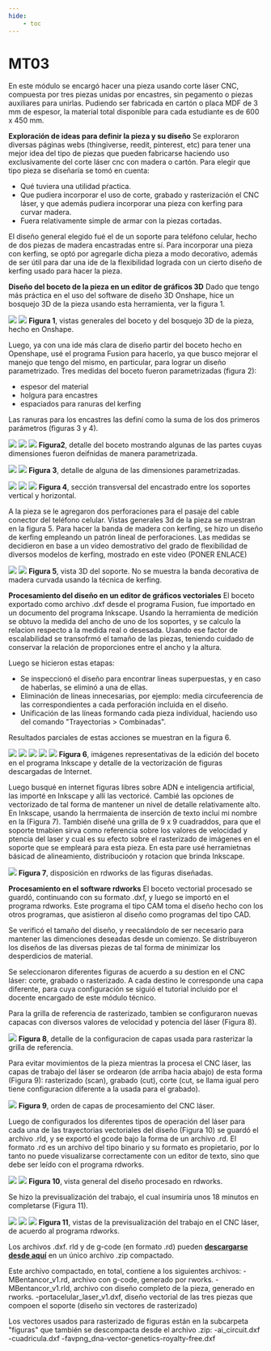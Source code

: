 ```yaml
---
hide:
    - toc
---
```


# MT03

En este módulo se encargó hacer una pieza usando corte láser CNC, compuesta por tres piezas unidas por encastres, sin pegamento o piezas auxiliares para unirlas. Pudiendo ser fabricada en cartón o placa MDF de 3 mm de espesor, la material total disponible para cada estudiante es de 600 x 450 mm. 

**Exploración de ideas para definir la pieza y su diseño**
Se exploraron diversas páginas webs (thingiverse, reedit, pinterest, etc) para tener una mejor idea del tipo de piezas que pueden fabricarse haciendo uso exclusivamente del corte láser cnc con madera o cartón.
Para elegir que tipo pieza se diseñaría se tomó en cuenta: 
- Qué tuviera una utilidad pŕactica. 
- Que pudiera incorporar el uso de corte, grabado y rasterización el CNC láser, y que además pudiera incorporar una pieza con kerfing para curvar madera. 
- Fuera relativamente simple de armar con la piezas cortadas. 

El diseño general elegido fué el de un soporte para teléfono celular, hecho de dos piezas de madera encastradas entre sí. Para incorporar una pieza con kerfing, se optó por agregarle dicha pieza a modo decorativo, además de ser útil para dar una ide de la flexibilidad lograda con un cierto diseño de kerfing usado para hacer la pieza. 

**Diseño del boceto de la pieza en un editor de gráficos 3D**
Dado que tengo más práctica en el uso del software de diseño 3D Onshape, hice un bosquejo 3D de la pieza usando esta herramienta, ver la figura 1. 

![](../images/MT03/fig1a.png)
![](../images/MT03/fig1b.png)
**Figura 1**, vistas generales del boceto y del bosquejo 3D de la pieza, hecho en Onshape. 

Luego, ya con una ide más clara de diseño partir del boceto hecho en Openshape, usé el programa Fusion para hacerlo, ya que busco mejorar el manejo que tengo del mismo, en particular, para lograr un diseño parametrizado. 
Tres medidas del boceto fueron  parametrizadas (figura 2): 
- espesor del material
- holgura para encastres
- espaciados para ranuras del kerfing

Las ranuras para los encastres las definí como la suma de los dos primeros parámetros (figuras 3 y 4). 

![](../images/MT03/fig2a.png)
![](../images/MT03/fig2b.png)
![](../images/MT03/fig2c.png)
**Figura2**, detalle del boceto  mostrando algunas de las partes cuyas dimensiones fueron deifnidas de manera parametrizada. 

![](../images/MT03/fig3a.png)
![](../images/MT03/fig3b.png)
**Figura 3**, detalle de alguna de las dimensiones parametrizadas. 


![](../images/MT03/fig4a.png)
![](../images/MT03/fig4b.png)
![](../images/MT03/fig4c.png)
**Figura 4**, sección transversal del encastrado entre los soportes vertical y horizontal. 

A la pieza se le agregaron dos perforaciones para el pasaje del cable conector del teléfono celular. Vistas generales 3d de la pieza se muestran en la figura 5. Para hacer la banda de madera con kerfing, se hizo un diseño de kerfing empleando un patrón lineal de perforaciones. Las medidas se decidieron en base a un video demostrativo del grado de flexibilidad de diversos modelos de kerfing, mostrado en este video (PONER ENLACE)

![](../images/MT03/fig5a.png)
![](../images/MT03/fig5b.png)
**Figura 5**, vista 3D del soporte. No se muestra la banda decorativa de madera curvada usando la técnica de kerfing. 

**Procesamiento del diseño en un editor de gráficos vectoriales**
El boceto exportado como archivo .dxf desde el programa Fusion, fue importado en un documento del programa Inkscape. Usando la herramienta de medición se obtuvo la medida del ancho de uno de los soportes, y se calculo la relacion respecto a la medida real o desesada. Usando ese factor de escalabilidad se transofrmó el tamaño de las piezas, teniendo cuidado de conservar la relación de proporciones entre el ancho y la altura. 

Luego se hicieron estas etapas: 
- Se inspeccionó el diseño para encontrar lineas superpuestas, y en caso de haberlas, se eliminó a una de ellas. 
- Eliminación de líneas innecesarias, por ejemplo: media circufeerencia de las correspondientes a cada perforación incluida en el diseño. 
- Unificación de las líneas formando cada pieza individual, haciendo uso del comando "Trayectorias > Combinadas". 

Resultados parciales de estas acciones se muestran en la figura 6. 

![](../images/MT03/fig6a.png)
![](../images/MT03/fig6b.png)
![](../images/MT03/fig6c.png)
![](../images/MT03/fig6d.png)
![](../images/MT03/fig6e.png)
**Figura 6**, imágenes representativas de la edición del boceto en el programa Inkscape y detalle de la vectorización de figuras descargadas de Internet. 

Luego busqué en internet figuras libres sobre ADN  e inteligencia artificial, las importé en Inkscape y allí las vectoricé. Cambié las opciones de vectorizado de tal forma de mantener un nivel de detalle relativamente alto. En Inkscape, usando la herrmaienta de inserción de texto incluí mi nombre en la  (Figura 7). 
También diseñé una grilla de 9 x 9 cuadraddos, para que el soporte tmabien sirva como referencia sobre los valores de velocidad y ptencia del laser y cual es su efecto sobre el rasterizado de imágenes en el soporte que se empleará para esta pieza. En esta pare usé herramietnas básicad de alineamiento, distribucioón y rotacion que brinda Inkscape. 

![](../images/MT03/fig7.png)
**Figura 7**, disposición en rdworks de las figuras diseñadas. 


**Procesamiento en el software rdworks**
El boceto vectorial procesado se guardó, continuando con su formato .dxf, y luego se importó en el programa rdworks. Este programa el tipo CAM toma el diseño hecho con los otros programas, que asistieron al diseño como programas del tipo CAD. 

Se verificó el tamaño del diseño, y reecalándolo de ser necesario para mantener las dimenciones deseadas desde un comienzo. Se distribuyeron los diseños de las diversas piezas de tal forma de minimizar los desperdicios de material. 

Se seleccionaron diferentes figuras de acuerdo a su destion en el CNC láser: corte, grabado o rasterizado. A cada destino le corresponde una capa diferente, para cuya configuración se siguió el tutorial incluido por el docente encargado de este módulo técnico. 

Para la grilla de referencia de rasterizado, tambien se configuraron nuevas capacas con diversos valores de velocidad y potencia del láser (Figura 8). 

![](../images/MT03/fig8.png)
**Figura 8**, detalle de la configuracion de capas usada para rasterizar la grilla de referencia. 

Para evitar movimientos de la pieza mientras la procesa el CNC láser, las capas de trabajo del láser se ordearon (de arriba hacia abajo) de esta forma (Figura 9): rasterizado (scan), grabado (cut), corte (cut, se llama igual pero tiene configuracion diferente a la usada para el grabado). 

![](../images/MT03/fig9.png)
**Figura 9**, orden de capas de procesamiento del CNC láser. 

Luego de configurados los diferentes tipos de operación del láser para cada una de las trayectorias vectoriales del diseño (Figura 10) se guardó el archivo .rld, y se exportó el gcode bajo la forma de un archivo .rd. 
El formato .rd es un archivo del tipo binario y su formato es propietario, por lo tanto no puede visualizarse correctamente con un editor de texto, sino que debe ser leído con el programa rdworks. 

![](../images/MT03/fig10a.png)
![](../images/MT03/fig10b.png)
**Figura 10**, vista general del diseño procesado en rdworks. 

Se hizo la previsualización del trabajo, el cual insumiría unos 18 minutos en completarse (Figura 11).


![](../images/MT03/fig11a.png)
![](../images/MT03/fig11b.png)
![](../images/MT03/fig11c.png)
**Figura 11**, vistas de la previsualización del trabajo en el CNC láser, de acuerdo al programa rdworks. 

Los archivos .dxf. rld y de g-code (en formato .rd) pueden [**descargarse desde aquí**](../archivos/MT03/piezas_MT03_MBentancor.zip) en un único archivo .zip compactado. 

Este archivo compactado, en total, contiene a los siguientes archivos: 
-MBentancor_v1.rd, archivo con g-code, generado por rworks. 
-MBentancor_v1.rld, archivo con diseño completo de la pieza, generado en rworks. 
-portacelular_laser_v1.dxf, diseño vectorial de las tres piezas que compoen el soporte (diseño sin vectores de rasterizado)

Los vectores usados para rasterizado de figuras están en la subcarpeta "figuras" que también se descompacta desde el archivo .zip: 
-ai_circuit.dxf
-cuadricula.dxf
-favpng_dna-vector-genetics-royalty-free.dxf


